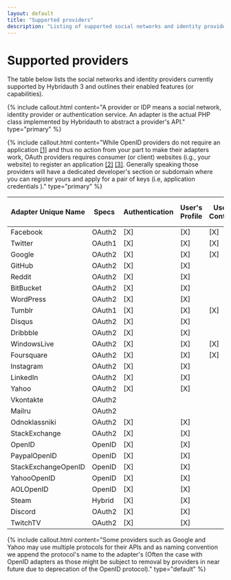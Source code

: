 ```yaml
---
layout: default
title: "Supported providers"
description: "Listing of supported social networks and identity providers and their enabled features."
---
```


Supported providers
===================

The table below lists the social networks and identity providers currently supported by Hybridauth 3 and outlines their enabled features (or capabilities).

{% include callout.html content="A provider or IDP means a social network, identity provider or authentication service. An adapter is the actual PHP class implemented by Hybridauth to abstract a provider's API." type="primary" %} 

{% include callout.html content="While OpenID providers do not require an application [[1]](http://openid.net/specs/openid-connect-core-1_0.html#Overview) and thus no action from your part to make their adapters work, OAuth providers requires consumer (or client) websites (i.g., your website) to register an application [[2]](http://tools.ietf.org/html/rfc5849#page-3) [[3]](http://tools.ietf.org/html/rfc6749#section-2). Generally speaking those providers will have a dedicated developer's section or subdomain where you can register yours and apply for a pair of keys (i.e, application credentials )." type="primary" %} 

Adapter Unique Name | Specs   | Authentication | User's Profile | User's Contacts | User's Status  | User's Activity Stream
------------------- | ------- | -------------- | -------------- | --------------- | -------------- | ----------------------
Facebook            | OAuth2  | [X]            | [X]            | [X]             | [X]            | [X]                  
Twitter             | OAuth1  | [X]            | [X]            | [X]             | [X]            | [X]                  
Google              | OAuth2  | [X]            | [X]            | [X]             |                |                      
GitHub              | OAuth2  | [X]            | [X]            |                 |                |                      
Reddit              | OAuth2  | [X]            | [X]            |                 |                |                      
BitBucket           | OAuth2  | [X]            | [X]            |                 |                |                      
WordPress           | OAuth2  | [X]            | [X]            |                 |                |                      
Tumblr              | OAuth1  | [X]            | [X]            | [X]             |                |                      
Disqus              | OAuth2  | [X]            | [X]            |                 |                |                      
Dribbble            | OAuth2  | [X]            | [X]            |                 |                |                      
WindowsLive         | OAuth2  | [X]            | [X]            | [X]             |                |                      
Foursquare          | OAuth2  | [X]            | [X]            | [X]             |                |                      
Instagram           | OAuth2  | [X]            | [X]            |                 |                |                      
LinkedIn            | OAuth2  | [X]            | [X]            |                 |                |                      
Yahoo               | OAuth2  | [X]            | [X]            |                 |                |                      
Vkontakte           | OAuth2  |                |                |                 |                |                      
Mailru              | OAuth2  |                |                |                 |                |                      
Odnoklassniki       | OAuth2  | [X]            | [X]            |                 |                |                      
StackExchange       | OAuth2  | [X]            | [X]            |                 |                |                      
OpenID              | OpenID  | [X]            | [X]            |                 |                |                      
PaypalOpenID        | OpenID  | [X]            | [X]            |                 |                |                      
StackExchangeOpenID | OpenID  | [X]            | [X]            |                 |                |                      
YahooOpenID         | OpenID  | [X]            | [X]            |                 |                |                      
AOLOpenID           | OpenID  | [X]            | [X]            |                 |                |                      
Steam               | Hybrid  | [X]            | [X]            |                 |                |                      
Discord             | OAuth2  | [X]            | [X]            |                 |                |                      
TwitchTV            | OAuth2  | [X]            | [X]            |                 |                |                      

{% include callout.html content="Some providers such as Google and Yahoo may use multiple protocols for their APIs and as naming convention we append the protocol's name to the adapter's (Often the case with OpenID adapters as those might be subject to removal by providers in near future due to deprecation of the OpenID protocol)." type="default" %} 

<script>
$(function () {
  $("td:contains('[X]')").each(function() {
    var replaced = $(this).html().replace(/\[X\]/g, '<i class="fa fa-check-square fa-2"></i>');
    $(this).html(replaced);
  });
});
</script>

